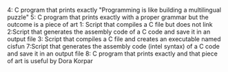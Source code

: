 4: C program that prints exactly "Programming is like building a multilingual puzzle"
5: C program that prints exactly with a proper grammar but the outcome is a piece of art
1: Script that compiles a C file but does not link
2:Script that generates the assembly code of a C code and save it in an output file
3: Script that compiles a C file and creates an executable named cisfun
7:Script that generates the assembly code (intel syntax) of a C code and save it in an output file
8: C program that prints exactly and that piece of art is useful by Dora Korpar
